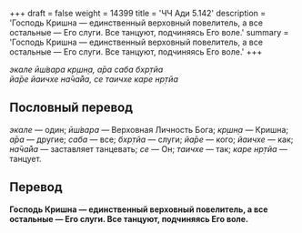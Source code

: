 +++
draft = false
weight = 14399
title = 'ЧЧ Ади 5.142'
description = 'Господь Кришна — единственный верховный повелитель, а все остальные — Его слуги. Все танцуют, подчиняясь Его воле.'
summary = 'Господь Кришна — единственный верховный повелитель, а все остальные — Его слуги. Все танцуют, подчиняясь Его воле.'
+++

_экале ӣш́вара кр̣шн̣а, а̄ра саба бхр̣тйа  
йа̄ре йаичхе на̄ча̄йа, се таичхе каре нр̣тйа_

## Пословный перевод

_экале_ — один; _ӣш́вара_ — Верховная Личность Бога; _кр̣шн̣а_ — Кришна; _а̄ра_ — другие; _саба_ — все; _бхр̣тйа_ — слуги; _йа̄ре_ — кого; _йаичхе_ — как; _на̄ча̄йа_ — заставляет танцевать; _се_ — Он; _таичхе_ — так; _каре_ _нр̣тйа_ — танцует.

## Перевод

**Господь Кришна — единственный верховный повелитель, а все остальные — Его слуги. Все танцуют, подчиняясь Его воле.**
